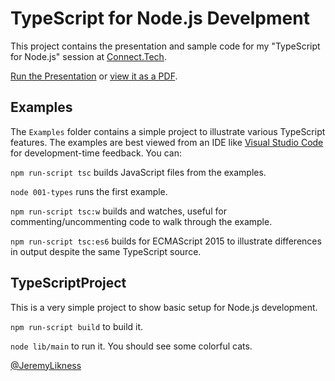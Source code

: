 # TypeScript for Node.js Develpment

This project contains the presentation and sample code for my "TypeScript for Node.js" session at [Connect.Tech](https://connect-js.com).

[Run the Presentation](./TypeScriptNode/typescriptfornode.html) or [view it as a PDF](./Presentation.pdf).

## Examples

The `Examples` folder contains a simple project to illustrate various TypeScript features. The examples are best viewed from an IDE like [Visual Studio Code](https://code.visualstudio.com) for development-time feedback. You can:

`npm run-script tsc` builds JavaScript files from the examples.

`node 001-types` runs the first example.

`npm run-script tsc:w` builds and watches, useful for commenting/uncommenting code to walk through the example.

`npm run-script tsc:es6` builds for ECMAScript 2015 to illustrate differences in output despite the same TypeScript source.

## TypeScriptProject

This is a very simple project to show basic setup for Node.js development.

`npm run-script build` to build it.

`node lib/main` to run it. You should see some colorful cats.

[@JeremyLikness](https://twitter.com/JeremyLikness)
